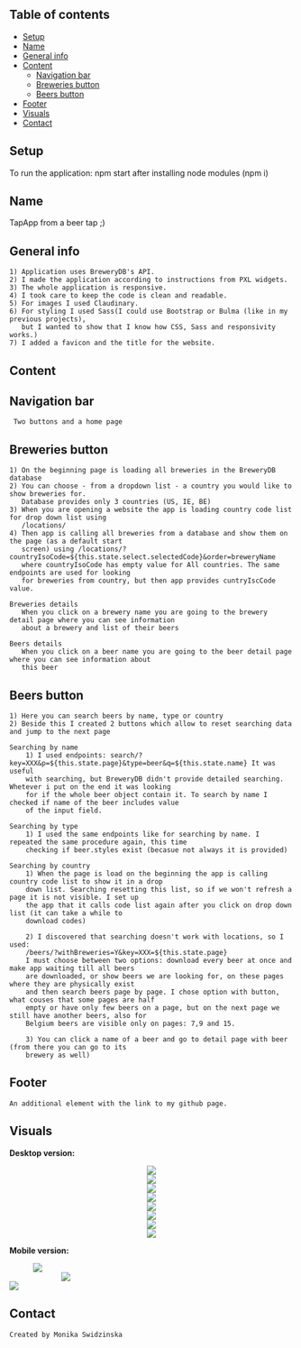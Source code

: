 ## Table of contents
* [Setup](#setup)
* [Name](#name)
* [General info](#general-info)
* [Content](#content)
    - [Navigation bar](#navigation-bar)
    - [Breweries button](#breweries-button)
    - [Beers button](#beers-button)
* [Footer](#footer)
* [Visuals](#visuals)
* [Contact](#contact)
## Setup
To run the application: npm start after installing node modules (npm i)
## Name
TapApp
from a beer tap ;)
## General info
    1) Application uses BreweryDB's API.
    2) I made the application according to instructions from PXL widgets.
    3) The whole application is responsive.
    4) I took care to keep the code is clean and readable.
    5) For images I used Claudinary.
    6) For styling I used Sass(I could use Bootstrap or Bulma (like in my previous projects),
       but I wanted to show that I know how CSS, Sass and responsivity works.)
    7) I added a favicon and the title for the website.
## Content    

## Navigation bar
     Two buttons and a home page
   
## Breweries button
    1) On the beginning page is loading all breweries in the BreweryDB database
    2) You can choose - from a dropdown list - a country you would like to show breweries for. 
       Database provides only 3 countries (US, IE, BE)
    3) When you are opening a website the app is loading country code list for drop down list using
       /locations/
    4) Then app is calling all breweries from a database and show them on the page (as a default start
       screen) using /locations/?countryIsoCode=${this.state.select.selectedCode}&order=breweryName 
       where countryIsoCode has empty value for All countries. The same endpoints are used for looking
       for breweries from country, but then app provides cuntryIscCode value.

    Breweries details
       When you click on a brewery name you are going to the brewery detail page where you can see information
       about a brewery and list of their beers

    Beers details
       When you click on a beer name you are going to the beer detail page where you can see information about
       this beer
 
    
## Beers button
    1) Here you can search beers by name, type or country
    2) Beside this I created 2 buttons which allow to reset searching data and jump to the next page

    Searching by name
        1) I used endpoints: search/?key=XXX&p=${this.state.page}&type=beer&q=${this.state.name} It was useful
        with searching, but BreweryDB didn't provide detailed searching. Whetever i put on the end it was looking
        for if the whole beer object contain it. To search by name I checked if name of the beer includes value
        of the input field.

    Searching by type
        1) I used the same endpoints like for searching by name. I repeated the same procedure again, this time 
        checking if beer.styles exist (becasue not always it is provided)

    Searching by country
        1) When the page is load on the beginning the app is calling country code list to show it in a drop 
        down list. Searching resetting this list, so if we won't refresh a page it is not visible. I set up
        the app that it calls code list again after you click on drop down list (it can take a while to 
        download codes)
        
        2) I discovered that searching doesn't work with locations, so I used: 
        /beers/?withBreweries=Y&key=XXX=${this.state.page}
        I must choose between two options: download every beer at once and make app waiting till all beers
        are downloaded, or show beers we are looking for, on these pages where they are physically exist
        and then search beers page by page. I chose option with button, what couses that some pages are half
        empty or have only few beers on a page, but on the next page we still have another beers, also for
        Belgium beers are visible only on pages: 7,9 and 15.

        3) You can click a name of a beer and go to detail page with beer (from there you can go to its
        brewery as well) 
        
## Footer
    An additional element with the link to my github page.
    
## Visuals

<b>Desktop version:</b>

<div style="display: flex; justify-content: center">
<img src="https://res.cloudinary.com/mokaweb/image/upload/c_scale,w_800/v1589118327/PXl.WIDGETS/1.png" />
</div>

<div style="display: flex; justify-content: center">
<img src="https://res.cloudinary.com/mokaweb/image/upload/c_scale,w_800/v1589118325/PXl.WIDGETS/2.png" />
</div>

<div style="display: flex; justify-content: center">
<img src="https://res.cloudinary.com/mokaweb/image/upload/c_scale,w_800/v1589118323/PXl.WIDGETS/3.png" />
</div>

<div style="display: flex; justify-content: center">
<img src="https://res.cloudinary.com/mokaweb/image/upload/c_scale,w_800/v1589118322/PXl.WIDGETS/4.png" />
</div>

<div style="display: flex; justify-content: center">
<img src="https://res.cloudinary.com/mokaweb/image/upload/c_scale,w_800/v1589118325/PXl.WIDGETS/5.png" />
</div>

<div style="display: flex; justify-content: center">
<img src="https://res.cloudinary.com/mokaweb/image/upload/c_scale,w_800/v1589118317/PXl.WIDGETS/6.png" />
</div>

<div style="display: flex; justify-content: center">
<img src="https://res.cloudinary.com/mokaweb/image/upload/c_scale,w_800/v1589118321/PXl.WIDGETS/7.png" />
</div>

<div style="display: flex; justify-content: center">
<img src="https://res.cloudinary.com/mokaweb/image/upload/c_scale,w_800/v1589118317/PXl.WIDGETS/8.png" />
</div>


<b>Mobile version:</b>
<div style="display: flex; justify-content: center; width: 100px">
<img src="https://res.cloudinary.com/mokaweb/image/upload/c_scale,w_200/v1589118309/PXl.WIDGETS/1mob.png" />
</div>

<div style="display: flex; justify-content: center; width: 200px">
<img src="https://res.cloudinary.com/mokaweb/image/upload/c_scale,w_200/v1589118309/PXl.WIDGETS/2mob.png" />
</div>

<div>
<img src="https://res.cloudinary.com/mokaweb/image/upload/c_scale,w_200/v1589118310/PXl.WIDGETS/3mob.png" />
</div>


## Contact
    Created by Monika Swidzinska